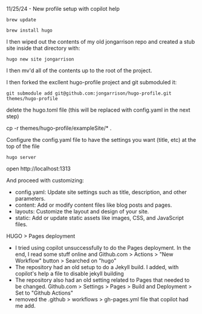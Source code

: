 
11/25/24 - New profile setup with copilot help

    brew update

    brew install hugo

I then wiped out the contents of my old jongarrison repo and created a stub site inside that directory with:

    hugo new site jongarrison

I then mv'd all of the contents up to the root of the project.

I then forked the excllent hugo-profile project and git submoduled it:

    git submodule add git@github.com:jongarrison/hugo-profile.git themes/hugo-profile

delete the hugo.toml file (this will be replaced with config.yaml in the next step)

cp -r themes/hugo-profile/exampleSite/* .

Configure the config.yaml file to have the settings you want (title, etc) at the top of the file

    hugo server

open http://localhost:1313

And proceed with customizing:

* config.yaml: Update site settings such as title, description, and other parameters.
* content: Add or modify content files like blog posts and pages.
* layouts: Customize the layout and design of your site.
* static: Add or update static assets like images, CSS, and JavaScript files.


HUGO > Pages deployment

* I tried using copilot unsuccessfully to do the Pages deployment. In the end, I read some stuff online and Github.com > Actions > "New Workflow" button > Searched on "hugo"
* The repository had an old setup to do a Jekyll build. I added, with copilot's help a file to disable jekyll building
* The repository also had an old setting related to Pages that needed to be changed. Github.com > Settings > Pages > Build and Deployment > Set to "Github Actions"
* removed the .github > workflows > gh-pages.yml file that copilot had me add.



